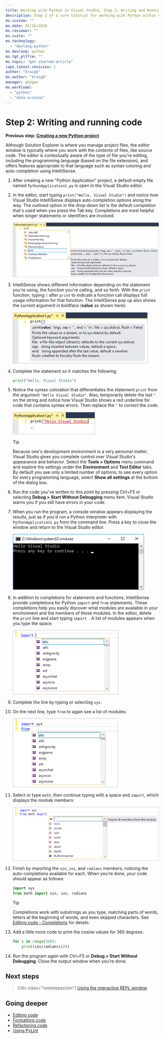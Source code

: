 ```yaml
---
title: Working with Python in Visual Studio, Step 2, Writing and Running Code | Microsoft Docs
description: Step 2 of a core tutorial for working with Python within Visual Studio, covering how to edit and run a simple Hello World program, followed by more interesting code that demonstrates Visual Studio's editing and IntelliSense features.
ms.custom: ""
ms.date: 01/16/2018
ms.reviewer: ""
ms.suite: ""
ms.technology: 
  - "devlang-python"
ms.devlang: python
ms.tgt_pltfrm: ""
ms.topic: "get-started-article"
caps.latest.revision: 1
author: "kraigb"
ms.author: "kraigb"
manager: ghogen
ms.workload: 
  - "python"
  - "data-science"
---
```


# Step 2: Writing and running code

**Previous step: [Creating a new Python project](tutorial-working-with-python-in-visual-studio-step-01-create-project.md)**

Although Solution Explorer is where you manage project files, the *editor* window is typically where you work with the *contents* of files, like source code. The editor is contextually aware of the type of file you're editing, including the programming language (based on the file extension), and offers features appropriate to that language such as syntax coloring and auto-completion using IntelliSense.

1. After creating a new "Python Application" project, a default empty file named `PythonApplication1.py` is open in the Visual Studio editor.

1. In the editor, start typing `print("Hello, Visual Studio")` and notice how Visual Studio IntelliSense displays auto-completion options along the way. The outlined option in the drop-down list is the default completion that's used when you press the Tab key. Completions are most helpful when longer statements or identifiers are involved.

    ![IntelliSense auto-completion popup](media/vs-getting-started-python-04-IntelliSense1b.png)

1. IntelliSense shows different information depending on the statement you're using, the function you're calling, and so forth. With the `print` function, typing `(` after `print` to indicate a function call displays full usage information for that function. The IntelliSense pop up also shows the current argument in boldface (**value** as shown here):

    ![IntelliSense auto-completion popup for a function](media/vs-getting-started-python-05-IntelliSense2b.png)

1. Complete the statement so it matches the following:

    ```python
    print("Hello, Visual Studio")
    ```

1. Notice the syntax coloration that differentiates the statement `print` from the argument `"Hello Visual Studio"`. Also, temporarily delete the last `"` on the string and notice how Visual Studio shows a red underline for code that contains syntax errors. Then replace the `"` to correct the code.

    ![IntelliSense syntax coloring and error highlighting](media/vs-getting-started-python-06-IntelliSense3b.png)

    > [!Tip]
    > Because one's development environment is a very personal matter, Visual Studio gives you complete control over Visual Studio's appearance and behavior. Select the **Tools > Options** menu command and explore the settings under the **Environment** and **Text Editor** tabs. By default you see only a limited number of options; to see every option for every programming language, select **Show all settings** at the bottom of the dialog box. 

1. Run the code you've written to this point by pressing Ctrl+F5 or selecting **Debug > Start Without Debugging** menu item. Visual Studio warns you if you still have errors in your code.

1. When you run the program, a console window appears displaying the results, just as if you'd run a Python interpreter with `PythonApplication1.py` from the command line. Press a key to close the window and return to the Visual Studio editor.

    ![Output for the first run of the program](media/vs-getting-started-python-07-output.png)

1. In addition to completions for statements and functions, IntelliSense provide completions for Python `import` and `from` statements. These completions help you easily discover what modules are available in your environment and the members of those modules. In the editor, delete the `print` line and start typing `import `. A list of modules appears when you type the space:

    ![IntellSense showing available modules for an import statement](media/vs-getting-started-python-08-import1.png)

1. Complete the line by typing or selecting `sys`.

1. On the next line, type `from` to again see a list of modules:

    ![IntellSense showing available modules for a from statement](media/vs-getting-started-python-09-import2.png)

1. Select or type `math`, then continue typing with a space and `import`, which displays the module members:

    ![IntellSense showing module members](media/vs-getting-started-python-10-import3.png)

1. Finish by importing the `sin`, `cos`, and `radians` members, noticing the auto-completions available for each. When you're done, your code should appear as follows:

    ```python
    import sys
    from math import sin, cos, radians
    ```

    > [!Tip]
    > Completions work with substrings as you type, matching parts of words, letters at the beginning of words, and even skipped characters. See [Editing code - Completions](code-editing.md#completions) for details.

1. Add a little more code to print the cosine values for 360 degrees:

    ```python
    for i in range(360):
        print(cos(radians(i)))
    ```

1. Run the program again with Ctrl+F5 or **Debug > Start Without Debugging**. Close the output window when you're done.

## Next steps

> [!div class="nextstepaction"]
> [Using the interactive REPL window](tutorial-working-with-python-in-visual-studio-step-03-interactive-repl.md)

## Going deeper

- [Editing code](editing-python-code-in-visual-studio.md)
- [Formatting code](formatting-python-code.md)
- [Refactoring code](refactoring-python-code.md)
- [Using PyLint](linting-python-code.md)
